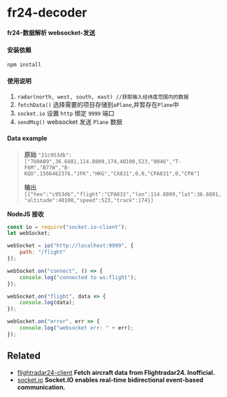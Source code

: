 # fr24-decoder
**fr24-数据解析 websocket-发送**

#### 安装依赖
`npm install`
#### 使用说明
1. `radar(north, west, south, east) //获取输入经纬度范围内的数据`
2. `fetchData()` 选择需要的项目存储到`aPlane`,并暂存在`Plane`中
3. `socket.io` 设置 `http` 绑定 `9999` 端口
4. `sendMsg()` websocket 发送 `Plane` 数据
#### Data example
> **原始**
`"21c953db":["780A89",36.6881,114.8809,174,40100,523,"0046","T-F6M","B77W","B-KQU",1566462376,"JFK","HKG","CX831",0,0,"CPA831",0,"CPA"]`
>
> **输出**
`[{"hex":"c953db","flight":"CPA831","lon":114.8809,"lat":36.6881,"altitude":40100,"speed":523,"track":174}]`

**NodeJS 接收**
``` js
const io = require("socket.io-client");
let webSocket;

webSocket = io("http://localhost:9999", {
    path: "/flight"
});

webSocket.on("connect", () => {
    console.log("connected to ws:flight");
});

webSocket.on("flight", data => {
    console.log(data);
});

webSocket.on("error", err => {
    console.log("websocket err: " + err);
});
```
## Related
- [flightradar24-client](https://github.com/derhuerst/flightradar24-client)
**Fetch aircraft data from Flightradar24. Inofficial.**
- [socket.io](https://github.com/socketio/socket.io)
**Socket.IO enables real-time bidirectional event-based communication.**